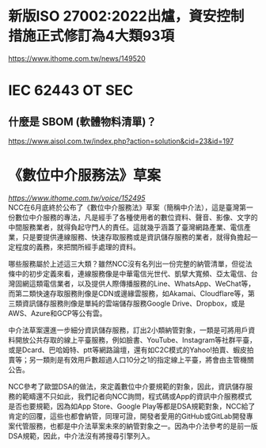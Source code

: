 # 新版ISO 27002:2022出爐，資安控制措施正式修訂為4大類93項
https://www.ithome.com.tw/news/149520
# IEC 62443 OT SEC
## 什麼是 SBOM (軟體物料清單)？
https://www.aisol.com.tw/index.php?action=solution&cid=23&id=197
# 《數位中介服務法》草案
<i> https://www.ithome.com.tw/voice/152495 </i><br>
NCC在6月底終於公布了《數位中介服務法》草案（簡稱中介法），這是臺灣第一份數位中介服務的專法，凡是經手了各種使用者的數位資料、聲音、影像、文字的中間服務業者，就得負起守門人的責任。這就幾乎涵蓋了臺灣網路產業、電信產業，只是要提供連線服務、快速存取服務或是資訊儲存服務的業者，就得負擔起一定程度的義務，來把關所經手處理的資料。

哪些服務屬於上述這三大類？雖然NCC沒有名列出一份完整的納管清單，但從法條中的初步定義來看，連線服務像是中華電信光世代、凱擘大寬頻、亞太電信、台灣固網這類電信業者，以及提供人際傳播服務的Line、WhatsApp、WeChat等，而第二類快速存取服務則像是CDN或邊緣雲服務，如Akamai、Cloudflare等，第三類資訊儲存服務則像是單純的雲端儲存服務Google Drive、Dropbox，或是AWS、Azure和GCP等公有雲。

中介法草案還進一步細分資訊儲存服務，訂出2小類納管對象，一類是可將用戶資料開放公共存取的線上平臺服務，例如臉書、YouTube、Instagram等社群平臺，或是Dcard、巴哈姆特、ptt等網路論壇，還有如C2C模式的Yahoo!拍賣、蝦皮拍賣等；另一類則是有效用戶數超過人口10分之1的指定線上平臺，將會由主管機關公告。

NCC參考了歐盟DSA的做法，來定義數位中介要規範的對象，因此，資訊儲存服務的範疇還不只如此，我們記者向NCC詢問，程式碼或App的資訊中介服務模式是否也要規範，因為如App Store、Google Play等都是DSA規範對象，NCC給了肯定的回覆，這些也都會納管，同理可證，開發者愛用的GitHub或GitLab開發專案代管服務，也都是中介法草案未來的納管對象之一。因為中介法參考的是前一版DSA規範，因此，中介法沒有將搜尋引擎列入。
